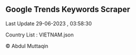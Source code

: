 

## Google Trends Keywords Scraper 
 
Last Update 29-06-2023 , 03:58:30

Country List :
VIETNAM.json



© Abdul Muttaqin 
